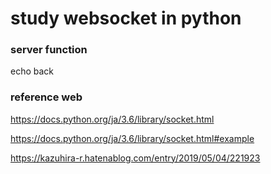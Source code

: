 # study websocket in python

### server function
echo back

### reference web
https://docs.python.org/ja/3.6/library/socket.html

https://docs.python.org/ja/3.6/library/socket.html#example

https://kazuhira-r.hatenablog.com/entry/2019/05/04/221923